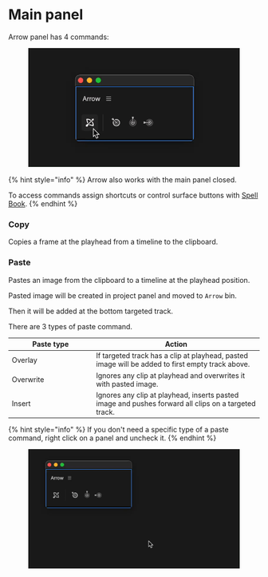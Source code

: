 # Main panel

Arrow panel has 4 commands:

<figure><img src="../../.gitbook/assets/Arrow_main_panel.gif" alt="" width="537"><figcaption></figcaption></figure>

{% hint style="info" %}
Arrow also works with the main panel closed.

To access commands assign shortcuts or control surface buttons with [Spell Book](../spell-book/).
{% endhint %}

### Copy

Copies a frame at the playhead from a timeline to the clipboard.

### Paste

Pastes an image from the clipboard to a timeline at the playhead position.

Pasted image will be created in project panel and moved to `Arrow` bin.

Then it will be added at the bottom targeted track.

There are 3 types of paste command.

<table><thead><tr><th width="155">Paste type</th><th>Action</th></tr></thead><tbody><tr><td>Overlay</td><td>If targeted track has a clip at playhead, pasted image will be added to first empty track above.</td></tr><tr><td>Overwrite</td><td>Ignores any clip at playhead and overwrites it with pasted image.</td></tr><tr><td>Insert</td><td>Ignores any clip at playhead, inserts pasted image and pushes forward all clips on a targeted track.</td></tr></tbody></table>

{% hint style="info" %}
If you don't need a specific type of a paste command, right click on a panel and uncheck it.
{% endhint %}

<figure><img src="../../.gitbook/assets/Arrow_disable_paste.gif" alt="" width="563"><figcaption></figcaption></figure>

